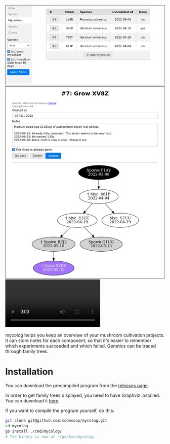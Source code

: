 ![screenshot of overview page](./demo/overview.png)
![screenshot of details page](./demo/details.png)
![demo video](https://github.com/codesoap/mycolog/releases/download/v0.1.0/demo.mp4)

mycolog helps you keep an overview of your mushroom cultivation
projects. It can store notes for each component, so that it's easier to
remember which experiments succeeded and which failed. Genetics can be
traced through family trees.

# Installation
You can download the precompiled program from the
[releases page](https://github.com/codesoap/mycolog/releases).

In order to get family trees displayed, you need to have Graphviz
installed. You can download it [here](https://graphviz.org/download/).

If you want to compile the program yourself, do this:

```bash
git clone git@github.com:codesoap/mycolog.git
cd mycolog
go install ./cmd/mycolog/
# The binary is now at ~/go/bin/mycolog.
```
